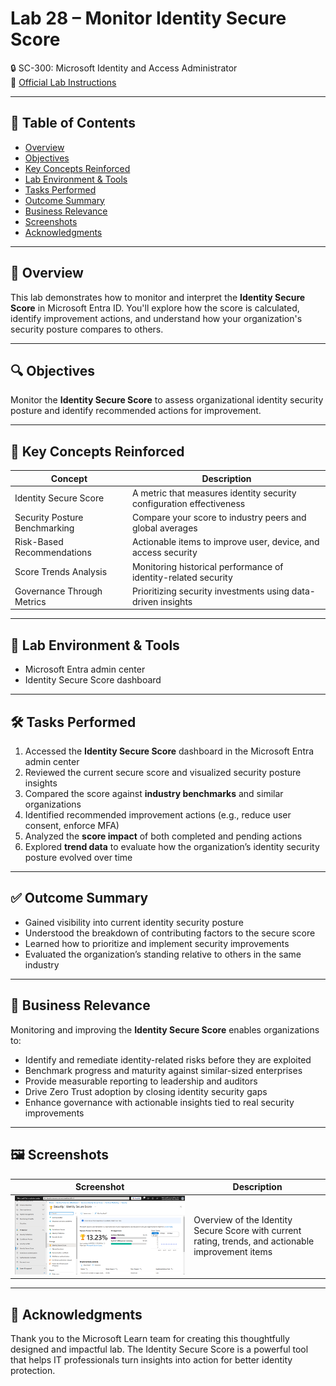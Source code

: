 # Lab 28 – Monitor Identity Secure Score  
🔒 SC-300: Microsoft Identity and Access Administrator  
📄 [Official Lab Instructions](https://microsoftlearning.github.io/SC-300-Identity-and-Access-Administrator/Instructions/Labs/Lab_28_MonitorIdentitySecureScore.html)

---

## 📑 Table of Contents
- [Overview](#-overview)
- [Objectives](#-objectives)
- [Key Concepts Reinforced](#-key-concepts-reinforced)
- [Lab Environment & Tools](#-lab-environment--tools)
- [Tasks Performed](#-tasks-performed)
- [Outcome Summary](#-outcome-summary)
- [Business Relevance](#-business-relevance)
- [Screenshots](#-screenshots)
- [Acknowledgments](#-acknowledgments)

---

## 🧽 Overview
This lab demonstrates how to monitor and interpret the **Identity Secure Score** in Microsoft Entra ID. You'll explore how the score is calculated, identify improvement actions, and understand how your organization's security posture compares to others.

---

## 🔍 Objectives
Monitor the **Identity Secure Score** to assess organizational identity security posture and identify recommended actions for improvement.

---

## 📘 Key Concepts Reinforced

| Concept | Description |
|---------|-------------|
| Identity Secure Score | A metric that measures identity security configuration effectiveness |
| Security Posture Benchmarking | Compare your score to industry peers and global averages |
| Risk-Based Recommendations | Actionable items to improve user, device, and access security |
| Score Trends Analysis | Monitoring historical performance of identity-related security |
| Governance Through Metrics | Prioritizing security investments using data-driven insights |

---

## 🧪 Lab Environment & Tools
- Microsoft Entra admin center  
- Identity Secure Score dashboard  

---

## 🛠️ Tasks Performed
1. Accessed the **Identity Secure Score** dashboard in the Microsoft Entra admin center  
2. Reviewed the current secure score and visualized security posture insights  
3. Compared the score against **industry benchmarks** and similar organizations  
4. Identified recommended improvement actions (e.g., reduce user consent, enforce MFA)  
5. Analyzed the **score impact** of both completed and pending actions  
6. Explored **trend data** to evaluate how the organization’s identity security posture evolved over time  

---

## ✅ Outcome Summary
- Gained visibility into current identity security posture  
- Understood the breakdown of contributing factors to the secure score  
- Learned how to prioritize and implement security improvements  
- Evaluated the organization’s standing relative to others in the same industry  

---

## 💼 Business Relevance
Monitoring and improving the **Identity Secure Score** enables organizations to:
- Identify and remediate identity-related risks before they are exploited  
- Benchmark progress and maturity against similar-sized enterprises  
- Provide measurable reporting to leadership and auditors  
- Drive Zero Trust adoption by closing identity security gaps  
- Enhance governance with actionable insights tied to real security improvements  

---

## 🖼️ Screenshots

| Screenshot | Description |
|------------|-------------|
| ![Identity Secure Score Overview](https://github.com/miadco/SC-300-Identity-and-Access-Labs/blob/main/28%20-%20Monitor%20and%20managed%20security%20posture%20with%20Identity%20Secure%20Score/screenshots/identity-secure-score-overview.png?raw=true) | Overview of the Identity Secure Score with current rating, trends, and actionable improvement items |

---

## 🙏 Acknowledgments  
Thank you to the Microsoft Learn team for creating this thoughtfully designed and impactful lab. The Identity Secure Score is a powerful tool that helps IT professionals turn insights into action for better identity protection.
